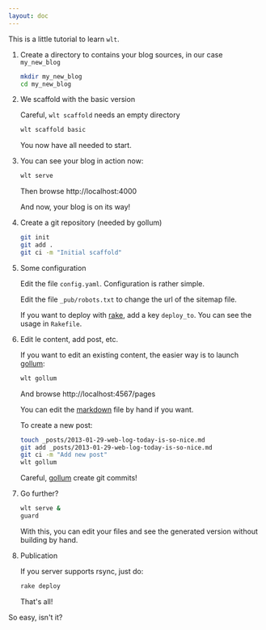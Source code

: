 ```yaml
---
layout: doc
---
```


This is a little tutorial to learn `wlt`.

1. Create a directory to contains your blog sources, in our case `my_new_blog`

    ```sh
    mkdir my_new_blog
    cd my_new_blog
    ```

2. We scaffold with the basic version

    Careful, `wlt scaffold` needs an empty directory
    
    ```sh
    wlt scaffold basic
    ```

    You now have all needed to start.

3. You can see your blog in action now:

    ```sh
    wlt serve
    ```
    
    Then browse http://localhost:4000
    
    And now, your blog is on its way!

4. Create a git repository (needed by gollum)

    ```sh
    git init
    git add .
    git ci -m "Initial scaffold"
    ```

5. Some configuration

    Edit the file `config.yaml`. Configuration is rather simple.

    Edit the file `_pub/robots.txt` to change the url of the sitemap file.
    
    If you want to deploy with [rake][], add a key `deploy_to`. You can see the usage in `Rakefile`.

6. Edit le content, add post, etc.

    If you want to edit an existing content, the easier way is to launch [gollum][]:
    
    ```sh
    wlt gollum
    ```
    
    And browse http://localhost:4567/pages
    
    You can edit the [markdown][] file by hand if you want.
    
    To create a new post:
    
    ```sh
    touch _posts/2013-01-29-web-log-today-is-so-nice.md
    git add _posts/2013-01-29-web-log-today-is-so-nice.md
    git ci -m "Add new post"
    wlt gollum
    ```
    
    Careful, [gollum][] create git commits!

7. Go further?

    ```sh
    wlt serve &
    guard
    ```
    
    With this, you can edit your files and see the generated version without building by hand.

8. Publication

    If you server supports rsync, just do:
    
    ```sh
    rake deploy
    ```

   That's all!

So easy, isn't it?

[haml]: http://haml.info
[git]: http://git-scm.com
[markdown]: http://daringfireball.net/projects/markdown/
[ruby]: http://ruby-lang.org
[gem]: http://rubygems.org
[guard]: https://github.com/guard/guard
[rake]: http://rake.rubyforge.org/
[sass]: http://sass-lang.com/
[coffeescript]: http://coffeescript.org/
[bundler]: http://gembundler.com/
[redcarpet]: https://github.com/vmg/redcarpet
[gollum]: https://github.com/github/gollum
[jekyll]: jekyllrb.com
[sprockets]: https://github.com/sstephenson/sprockets
[yaml]: http://www.yaml.org/
[rake]: http://rake.rubyforge.org/